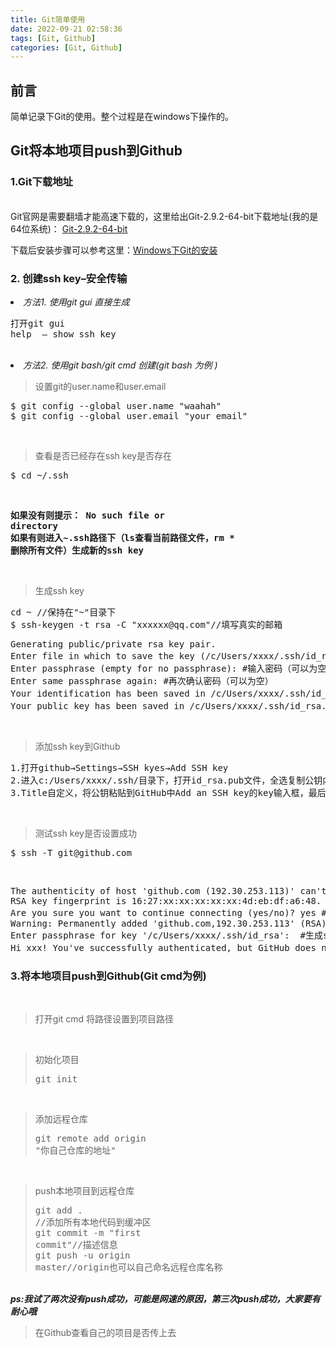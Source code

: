 ```yaml
---
title: Git简单使用
date: 2022-09-21 02:58:36
tags: [Git, Github]
categories: [Git, Github]
---
```


## 前言
<div data-note-content>

<p>简单记录下Git的使用。整个过程是在windows下操作的。

## Git将本地项目push到Github

### 1.Git下载地址</strong>
<br>Git官网是需要翻墙才能高速下载的，这里给出Git-2.9.2-64-bit下载地址(我的是64位系统)： <a href="http://download.csdn.net/download/gaoshangwin/9578050" target="_blank">Git-2.9.2-64-bit</a>
<p>下载后安装步骤可以参考这里：<a href="http://blog.csdn.net/wudalang_gd/article/details/53860563" target="_blank">Windows下Git的安装</a></p>

### 2. 创建ssh key–安全传输
<p></p>
<li>
<em>方法1. 使用git gui 直接生成</em>
<pre>打开git gui<br>help  – show ssh key</pre>

<p></p>
</li>
<br/>
<li>
<em>方法2. 使用git bash/git cmd 创建(git bash 为例 )</em>
<blockquote><p>设置git的user.name和user.email</p></blockquote>
<pre>$ git config --global user.name "waahah"<br>$ git config --global user.email "your email"</pre>

<br/>
<blockquote><p>查看是否已经存在ssh key是否存在</p></blockquote>
<pre>$ cd ~/.ssh</pre>

<br><pre><strong>如果没有则提示： No such file or directory<br>如果有则进入~.ssh路径下（ls查看当前路径文件，rm * 删除所有文件）生成新的ssh key</strong></pre>

<br/>
<blockquote><p>生成ssh key</p></blockquote>
<pre>cd ~ //保持在"~"目录下<br>$ ssh-keygen -t rsa -C "xxxxxx@qq.com"//填写真实的邮箱</pre>

<pre>Generating public/private rsa key pair.<br>Enter file in which to save the key (/c/Users/xxxx/.ssh/id_rsa): #不填直接回车<br>Enter passphrase (empty for no passphrase): #输入密码（可以为空）<br>Enter same passphrase again: #再次确认密码（可以为空）<br>Your identification has been saved in /c/Users/xxxx/.ssh/id_rsa. #生成的密钥<br>Your public key has been saved in /c/Users/xxxx/.ssh/id_rsa.pub. #生成的公钥</pre>

<br/>
<blockquote><p>添加ssh key到Github</p></blockquote>
<pre>1.打开github→Settings→SSH kyes→Add SSH key<br>2.进入c:/Users/xxxx/.ssh/目录下，打开id_rsa.pub文件，全选复制公钥内容<br>3.Title自定义，将公钥粘贴到GitHub中Add an SSH key的key输入框，最后”Add Key”</pre>
<br/>
<blockquote><p>测试ssh key是否设置成功</p></blockquote>
<pre>$ ssh -T git@github.com</pre>
<br><pre>The authenticity of host 'github.com (192.30.253.113)' can't be established.<br>RSA key fingerprint is 16:27:xx:xx:xx:xx:xx:4d:eb:df:a6:48.<br>Are you sure you want to continue connecting (yes/no)? yes #确认你是否继续联系，输入yes<br>Warning: Permanently added 'github.com,192.30.253.113' (RSA) to the list of known hosts.<br>Enter passphrase for key '/c/Users/xxxx/.ssh/id_rsa':  #生成ssh kye是密码为空则无此项，若设置有密码则有此项且，输入生成ssh key时设置的密码即可。<br>Hi xxx! You've successfully authenticated, but GitHub does not provide shell access. #出现词句话，说明设置成功。</pre>


### 3.将本地项目push到Github(Git cmd为例)</strong></p>
</br>
<blockquote><p>打开git cmd 将路径设置到项目路径</p></blockquote>
</br>

> 初始化项目<br><pre>git init</pre>

<br/>

> 添加远程仓库<br><pre>git remote add origin "你自己仓库的地址"</pre>

<br/>

> push本地项目到远程仓库<br><pre>git add . //添加所有本地代码到缓冲区<br>git commit -m "first commit"//描述信息<br>git push -u origin master//origin也可以自己命名远程仓库名称</pre>

<br/><strong><em>ps:我试了两次没有push成功，可能是网速的原因，第三次push成功，大家要有耐心哦</em></strong>
<p></p>
<blockquote><p>在Github查看自己的项目是否传上去 </p></blockquote>